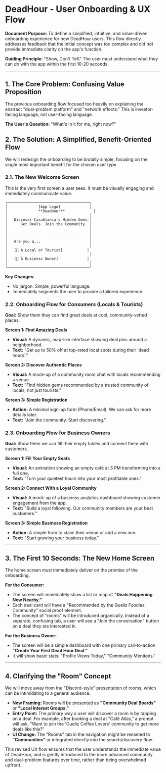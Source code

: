 # DeadHour - User Onboarding & UX Flow

**Document Purpose:** To define a simplified, intuitive, and value-driven onboarding experience for new DeadHour users. This flow directly addresses feedback that the initial concept was too complex and did not provide immediate clarity on the app's function.

**Guiding Principle:** "Show, Don't Tell." The user must understand what they can *do* with the app within the first 10-20 seconds.

---

## 1. The Core Problem: Confusing Value Proposition

The previous onboarding flow focused too heavily on explaining the abstract "dual-problem platform" and "network effects." This is investor-facing language, not user-facing language.

**The User's Question:** "What's in it for me, right now?"

## 2. The Solution: A Simplified, Benefit-Oriented Flow

We will redesign the onboarding to be brutally simple, focusing on the single most important benefit for the chosen user type.

### 2.1. The New Welcome Screen

This is the very first screen a user sees. It must be visually engaging and immediately communicate value.

```
┌─────────────────────────────────────┐
│              [App Logo]             │
│              **DeadHour**             │
│                                     │
│   Discover Casablanca's Hidden Gems.│
│      Get Deals. Join the Community. │
│                                     │
│ ----------------------------------- │
│                                     │
│   Are you a...                      │
│                                     │
│   [👤 A Local or Tourist]           │
│                                     │
│   [🏢 A Business Owner]             │
│                                     │
└─────────────────────────────────────┘
```

**Key Changes:**
-   No jargon. Simple, powerful language.
-   Immediately segments the user to provide a tailored experience.

### 2.2. Onboarding Flow for Consumers (Locals & Tourists)

**Goal:** Show them they can find great deals at cool, community-vetted places.

**Screen 1: Find Amazing Deals**
-   **Visual:** A dynamic, map-like interface showing deal pins around a neighborhood.
-   **Text:** "Get up to 50% off at top-rated local spots during their 'dead hours'."

**Screen 2: Discover Authentic Places**
-   **Visual:** A mock-up of a community room chat with locals recommending a venue.
-   **Text:** "Find hidden gems recommended by a trusted community of locals, not just tourists."

**Screen 3: Simple Registration**
-   **Action:** A minimal sign-up form (Phone/Email). We can ask for more details later.
-   **Text:** "Join the community. Start discovering."

### 2.3. Onboarding Flow for Business Owners

**Goal:** Show them we can fill their empty tables and connect them with customers.

**Screen 1: Fill Your Empty Seats**
-   **Visual:** An animation showing an empty café at 3 PM transforming into a full one.
-   **Text:** "Turn your quietest hours into your most profitable ones."

**Screen 2: Connect With a Loyal Community**
-   **Visual:** A mock-up of a business analytics dashboard showing customer engagement from the app.
-   **Text:** "Build a loyal following. Our community members are your best customers."

**Screen 3: Simple Business Registration**
-   **Action:** A simple form to claim their venue or add a new one.
-   **Text:** "Start growing your business today."

---

## 3. The First 10 Seconds: The New Home Screen

The home screen must immediately deliver on the promise of the onboarding.

**For the Consumer:**
-   The screen will immediately show a list or map of **"Deals Happening Now Nearby."**
-   Each deal card will have a "Recommended by the Gueliz Foodies Community" social proof element.
-   The concept of "rooms" will be introduced organically. Instead of a separate, confusing tab, a user will see a "Join the conversation" button on a deal they are interested in.

**For the Business Owner:**
-   The screen will be a simple dashboard with one primary call-to-action: **"Create Your First Dead Hour Deal."**
-   It will show basic stats: "Profile Views Today," "Community Mentions."

---

## 4. Clarifying the "Room" Concept

We will move away from the "Discord-style" presentation of rooms, which can be intimidating to a general audience.

-   **New Framing:** Rooms will be presented as **"Community Deal Boards"** or **"Local Interest Groups."**
-   **Entry Point:** The primary way a user will discover a room is by tapping on a deal. For example, after booking a deal at "Café Atlas," a prompt will ask, "Want to join the 'Gueliz Coffee Lovers' community to get more deals like this?"
-   **UI Change:** The "Rooms" tab in the navigation might be renamed to **"Communities"** or integrated directly into the search/discovery flow.

This revised UX flow ensures that the user understands the immediate value of DeadHour, and is gently introduced to the more advanced community and dual-problem features over time, rather than being overwhelmed upfront.

